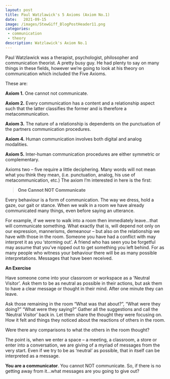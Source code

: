 ```yaml
---
layout: post
title: Paul Watzlawick's 5 Axioms (Axiom No.1)
date:   2021-09-15
image: /images/StewGiff_BlogPostHeader11.png
categories:
 - communication
 - theory
description: Watzlawick's Axiom No.1 
---
```

Paul Watzlawick was a therapist, psychologist, philosopher and communication theorist. A pretty busy guy. He had plenty to say on many things in these fields, however we’re going to look at his theory on communication which included the Five Axioms.

These are:

<strong>Axiom 1.</strong>  One cannot not communicate.

<strong>Axiom 2.</strong>  Every communication has a content and a relationship aspect such that the latter classifies the former and is therefore a metacommunication.

<strong>Axiom 3.</strong>  The nature of a relationship is dependents on the punctuation of the partners communication procedures.

<strong>Axiom 4.</strong>  Human communication involves both digital and analog modalities.

<strong>Axiom 5.</strong> Inter-human communication procedures are either symmetric or complementary.

Axioms two – five require a little deciphering. Many words will not mean what you think they mean, (i.e. punctuation, analog, his use of metacommunication, etc.) The axiom I’m interested in here is the first:

><strong>One Cannot NOT Communicate</strong>

Every behaviour is a form of communication. The way we dress, hold a gaze, our gait or stance. When we walk in a room we have already communicated many things, even before saying an utterance.

For example, if we were to walk into a room then immediately leave…that will communicate something. What exactly that is, will depend not only on our expression, mannerisms, demeanour – but also on the relationship we have with those in the room. Someone you have had a conflict with may interpret it as you ‘storming out’. A friend who has seen you be forgetful may assume that you’ve nipped out to get something you left behind. For as many people who witness your behaviour there will be as many possible interpretations. Messages that have been received.

**An Exercise** 

Have someone come into your classroom or workspace as a 'Neutral Visitor'. Ask them to be as neutral as possible in their actions, but ask them to have a clear message or thought in their mind. After one minute they can leave.

Ask those remaining in the room “What was that about?”, “What were they doing?” “What were they saying?” Gather all the suggestions and call the ‘Neutral Visitor’ back in. Let them share the thought they were focusing on. How it felt and things they noticed about the reactions of others in the room.

Were there any comparisons to what the others in the room thought?

The point is, when we enter a space – a meeting, a classroom, a store or enter into a conversation, we are giving of a myriad of messages from the very start. Even if we try to be as ‘neutral’ as possible, that in itself can be interpreted as a message.

<strong>You are a communicator</strong>. You cannot NOT communicate. So, if there is no getting away from it…what messages are you going to give out?

 


